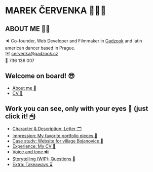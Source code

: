 # MAREK ČERVENKA 🙋🏻‍♂️

## ABOUT ME ✍🏻

🔈 Co-founder, Web Developer and Filmmaker in <a href="https://gadzook.cz">Gadzook</a> and latin american dancer based in Prague.<br>
✉️ cervenka@gadzook.cz<br>
📱 736 136 007<br> 

## Welcome on board! 😎

- [About me 📌](https://black2589.github.io/en-for-designers/03-aboutness/03-aboutness)
- [CV 📌](case-study.md)


## Work you can see, only with your eyes 👀 (just click it! 🖱)

- [Character & Description: Letter 🗂](https://black2589.github.io/en-for-designers/01-character-description/character-description)
- [Impression: My favorite portfolio pieces 📄](https://black2589.github.io/en-for-designers/02-impression/impression)
- [Case study: Website for village Bojanovice 📓](https://black2589.github.io/en-for-designers/03-aboutness/case-study.html)
- [Experience: My CV 📝](https://black2589.github.io/en-for-designers/04-experience/04-experience)
- [Voice and tone 🔊](https://black2589.github.io/en-for-designers/05-voice-tone/voice-tone)
- [Storytelling (WIP): Questions 📎](https://black2589.github.io/en-for-designers/06-storytelling/storytelling)
- [Extra: Takeaways ⌛️](https://black2589.github.io/en-for-designers/extra-takeaways/extra)

